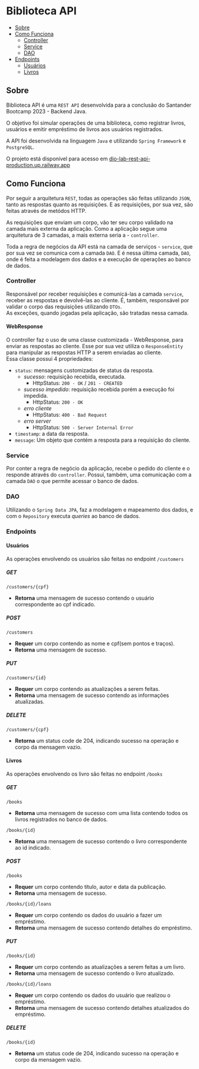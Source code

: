 # Biblioteca API

- [Sobre](#sobre)
- [Como Funciona](#como-funciona)
    - [Controller](#controller)
    - [Service](#service)
    - [DAO](#dao)
- [Endpoints](#endpoints)
    - [Usuários](#usuários)
    - [Livros](#livros)


## Sobre
Biblioteca API é uma `REST API` desenvolvida para a conclusão do Santander Bootcamp 2023 - Backend Java.

O objetivo foi simular operações de uma biblioteca, como registrar livros, usuários e emitir empréstimo de livros aos usuários registrados.

A API foi desenvolvida na linguagem `Java` e utilizando `Spring Framework` e `PostgreSQL`.

O projeto está disponível para acesso em [dio-lab-rest-api-production.up.railway.app](https://dio-lab-rest-api-production.up.railway.app/)

## Como Funciona

Por seguir a arquitetura `REST`, todas as operações são feitas utilizando `JSON`, tanto as respostas quanto as requisições. E as requisições, por sua vez, são feitas através de metódos HTTP.

As requisições que enviam um corpo, vão ter seu corpo validado na camada mais externa da aplicação. Como a aplicação segue uma arquitetura de 3 camadas, a mais externa seria a - `controller`.

Toda a regra de negócios da API está na camada de serviços - `service`, que por sua vez se comunica com a camada `DAO`. E é nessa última camada, `DAO`, onde é feita a modelagem dos dados e a execução de operações ao banco de dados.

### Controller
Responsável por receber requisições e comunicá-las a camada `service`, receber as respostas e devolvê-las ao cliente. É, também, responsável por validar o corpo das requisições utilizando `DTOs`.  
As exceções, quando jogadas pela aplicação, são tratadas nessa camada.

#### WebResponse
O controller faz o uso de uma classe customizada - WebResponse, para enviar as respostas ao cliente. Esse por sua vez utiliza o `ResponseEntity` para manipular as respostas HTTP a serem enviadas ao cliente.  
Essa classe possui 4 propriedades:
- `status`: mensagens customizadas de status da resposta.
    - *sucesso*: requisição recebida, executada.
        - HttpStatus: `200 - OK` / `201 - CREATED`
    - *sucesso impedido*: requisição recebida porém a execução foi impedida.
        - HttpStatus: `200 - OK`
    - *erro cliente*
        - HttpStatus: `400 - Bad Request`
    - *erro server*
        - HttpStatus: `500 - Server Internal Error`
- `timestamp`: a data da resposta.
- `message`: Um objeto que contém a resposta para a requisição do cliente.

### Service
Por conter a regra de negócio da aplicação, recebe o pedido do cliente e o responde através do `controller`. Possui, também, uma comunicação com a camada `DAO` o que permite acessar o banco de dados.

### DAO
Utilizando o `Spring Data JPA`, faz a modelagem e mapeamento dos dados, e com o `Repository` executa *queries* ao banco de dados.

### Endpoints
#### Usuários
As operações envolvendo os usuários são feitas no endpoint `/customers`

##### GET
`/customers/{cpf}`  
- **Retorna** uma mensagem de sucesso contendo o usuário correspondente ao cpf indicado.

##### POST
`/customers`  
- **Requer** um corpo contendo as nome e cpf(sem pontos e traços).
- **Retorna** uma mensagem de sucesso.

##### PUT
`/customers/{id}`  
- **Requer** um corpo contendo as atualizações a serem feitas.
- **Retorna** uma mensagem de sucesso contendo as informações atualizadas.

##### DELETE
`/customers/{cpf}`  
- **Retorna** um status code de 204, indicando sucesso na operação e corpo da mensagem vazio.

#### Livros
As operações envolvendo os livro são feitas no endpoint `/books`

##### GET
`/books`  
- **Retorna** uma mensagem de sucesso com uma lista contendo todos os livros registrados no banco de dados.

`/books/{id}`  
- **Retorna** uma mensagem de sucesso contendo o livro correspondente ao id indicado.

##### POST
`/books`  
- **Requer** um corpo contendo título, autor e data da publicação.
- **Retorna** uma mensagem de sucesso.

`/books/{id}/loans`  
- **Requer** um corpo contendo os dados do usuário a fazer um empréstimo.
- **Retorna** uma mensagem de sucesso contendo detalhes do empréstimo.

##### PUT
`/books/{id}`  
- **Requer** um corpo contendo as atualizações a serem feitas a um livro.
- **Retorna** uma mensagem de sucesso contendo o livro atualizado.

`/books/{id}/loans`  
- **Requer** um corpo contendo os dados do usuário que realizou o empréstimo.
- **Retorna** uma mensagem de sucesso contendo detalhes atualizados do empréstimo.

##### DELETE
`/books/{id}`  
- **Retorna** um status code de 204, indicando sucesso na operação e corpo da mensagem vazio.
